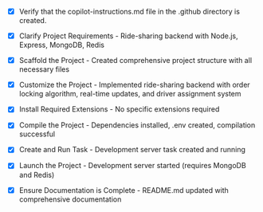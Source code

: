 - [x] Verify that the copilot-instructions.md file in the .github directory is created.

- [x] Clarify Project Requirements - Ride-sharing backend with Node.js, Express, MongoDB, Redis

- [x] Scaffold the Project - Created comprehensive project structure with all necessary files

- [x] Customize the Project - Implemented ride-sharing backend with order locking algorithm, real-time updates, and driver assignment system

- [x] Install Required Extensions - No specific extensions required

- [x] Compile the Project - Dependencies installed, .env created, compilation successful

- [x] Create and Run Task - Development server task created and running

- [x] Launch the Project - Development server started (requires MongoDB and Redis)

- [x] Ensure Documentation is Complete - README.md updated with comprehensive documentation
